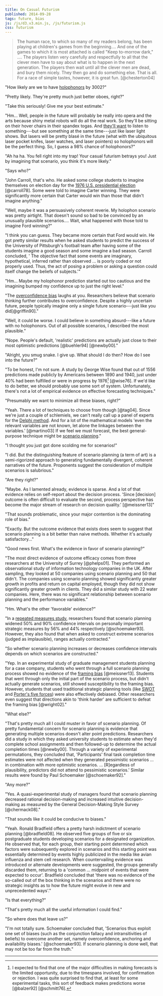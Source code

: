 ```yaml
---
title: On Casual Futurism
published: 2014-09-28
tags: future, bias
js: /js/d3.v3.min.js, /js/futurism.js
css: futurism
---
```


<blockquote class="epigraph">

The human race, to which so many of my readers belong, has been playing at children's games from the beginning.... And one of the games to which it is most attached is called "Keep to-morrow dark," .... The players listen very carefully and respectfully to all that the clever men have to say about what is to happen in the next generation. The players then wait until all the clever men are dead, and bury them nicely. They then go and do something else. That is all. For a race of simple tastes, however, it is great fun. [@chesterton04]

</blockquote>

<div class="conversation">

"How likely are we to have [holophonors](https://theinfosphere.org/Holophonor) by 3002?"

"Pretty likely. They're pretty much just better oboes, right?"

"Take this seriously! Give me your best estimate."

"Hm... Well, people in the future will probably be really into opera and the arts because shiny metal robots will do all the real work. So they'll be sitting on their hover chairs in their spandex togas. And <a href="#arg-map" id="target1">they'll want</a> to listen to something---but see something at the same time---just like laser light shows. But lasers will be pretty blasé in the future (what with the ubiquitous laser pocket knifes, laser watches, and laser pointers) so holophonors will be the perfect thing. So, I guess a 98% chance of holophonors?"

"Ah ha ha. You fell right into my trap! Your casual futurism betrays you! Just by imagining that scenario, you think it's more likely."

<!--more-->

"Says who?"

"John Carroll, that's who. He asked some college students to imagine themselves on election day for the [1976 U.S. presidential election](https://en.wikipedia.org/wiki/United_States_presidential_election,_1976) [@carroll78]. Some were told to imagine Carter winning. They were significantly more certain that Carter would win than those that didn't imagine anything."

"Well, maybe it was a persuasively coherent reverie. My holophon scenario was pretty airtight. That doesn't sound so bad to be convinced by an unusually plausible scenarios.... Wait, what happened with those told to imagine Ford winning?"

"I think you can guess. They became more certain that Ford would win. He got pretty similar results when he asked students to predict the success of the University of Pittsburgh's football team after having some of the students imagine a good season and some imagine a bad season. Carroll concluded, ' The objective fact that some events are imaginary, hypothetical, inferred rather than observed ... is poorly coded or not properly used. Thus, the act of posing a problem or asking a question could itself change the beliefs of subjects.'"

"Hm... Maybe my holophonor prediction started out too cautious and the imagining bumped my confidence up to just the right level."

"The [overconfidence bias](https://en.wikipedia.org/wiki/Overconfidence_effect) laughs at you. Researchers believe that scenario thinking further contributes to overconfidence. Despite a highly uncertain future, people typically imagine only a single future scenario---just like you did[@griffin90]."

"Well, it could be worse. I could believe in something absurd---like a future with no holophonors. Out of all possible scenarios, I described the most plausible."

"Nope. People's default, 'realistic' predictions are actually just close to their most optimistic predictions [@buehler94] [@newby00]."

"Alright, you smug snake. I give up. What should I do then? How do I see into the future?"

"To be honest, I'm not sure. A study by George Wise found that <span class="noted">out of 1556 predictions made publicly by Americans between 1890 and 1940, just under 40% had been fulfilled or were in progress by 1976</span>[^feedback] [@wise76]. If we'd like to do better, we should probably use some sort of system. Unfortunately, there's not a lot of empirical evidence on effective forecasting techniques."

"Presumably we want to minimize all these biases, right?"

"Yeah. There a lot of techniques to choose from though [@tag04]. Since we're just a couple of schlemiels, we can't really call up a panel of experts for the [Delphi method](https://en.wikipedia.org/wiki/Delphi_method). And for a lot of the mathematical models 'even the relevant variables are not known, let alone the linkages between the variables.' [@martino03] If we feel we must forecast, the best general-purpose technique might be [scenario planning](https://en.wikipedia.org/wiki/Scenario_planning)."

"I thought you just got done scolding me for scenarios!"

"I did. But the distinguishing feature of scenario planning (a term of art) is a semi-rigorized approach to generating fundamentally divergent, coherent narratives of the future. Proponents suggest the consideration of multiple scenarios is salubrious."

"Are they right?"

"Maybe. As I lamented already, evidence is sparse. And a lot of that evidence relies on self-report about the decision process. 'Since [decision] outcome is often difficult to evaluate the second, process perspective has become the major stream of research on decision quality.' [@meissner13]"

"That sounds problematic, since your major contention is the dominating role of bias."

"Exactly. But the outcome evidence that exists does seem to suggest that scenario planning is a bit better than naive methods. Whether it's actually satisfactory..."

"Good news first. What's the evidence in favor of scenario planning?"

"The most direct evidence of outcome efficacy comes from three researchers at the University of Surrey [@phelps01]. They performed an observational study of information technology companies in the UK. After sampling, they looked at 50 companies using scenario planning and 50 that didn't. The companies using scenario planning showed significantly greater growth in profits and return on capital employed, though they did not show significantly greater growth in clients. They did a similar study with 22 water companies. Here, there was no significant relationship between scenario planning and the performance variables."

"Hm. What's the other 'favorable' evidence?"

"In a [repeated measures study](https://en.wikipedia.org/wiki/Repeated_measures_design), researchers found that scenario planning widened 50% and 90% confidence intervals on personally important strategic measures by 56% and 44% respectively [@schoemaker93]. However, they also found that when asked to construct extreme scenarios (judged as implausible), ranges actually contracted."

"So whether scenario planning increases or decreases confidence intervals depends on which scenarios are constructed."

"Yep. In an experimental study of graduate management students planning for a case company, students who went through a full scenario planning process showed no evidence of the [framing bias](https://en.wikipedia.org/wiki/Framing_effect_(psychology)) [@meissner13]. Students that went through only the initial part of the scenario process, but didn't actually generate scenarios, still showed susceptibility to the framing bias. However, students that used traditional strategic planning tools (like [SWOT](https://en.wikipedia.org/wiki/SWOT_analysis) and [Porter's five forces](https://en.wikipedia.org/wiki/Porter_five_forces_analysis)) were also effectively debiased. Other researchers even suggest that directions akin to 'think harder' are sufficient to defeat the framing bias [@wright02]."

"What else?"

"That's pretty much all I could muster in favor of scenario planning. Of pretty fundamental concern for scenario planning is evidence that generating multiple scenarios doesn't alter point predictions. Researchers did a study in which they asked university students to estimate when they'd complete school assignments and then followed-up to determine the actual completion times [@newby00]. Through a variety of experimental permutations, they concluded that, 'Participants' final task completion time estimates were not affected when they generated pessimistic scenarios ... in combination with more optimistic scenarios. ... [R]egardless of plausibility, predictors did not attend to pessimistic scenarios.' Similar results were found by Paul Schoemaker [@schoemaker92]."

"Any more?"

"Yes. A quasi-experimental study of managers found that scenario planning decreased rational decision-making and increased intuitive decision-making as measured by the General Decision-Making Style Survey [@chermack08]."

"That sounds like it could be conducive to biases."

"Yeah. Ronald Bradfield offers a pretty harsh indictment of scenario planning [@bradfield08]. He observed five groups of five or six postgraduate students developing scenarios for a designated organization. He observed that, for each group, their starting point determined which factors were subsequently explored in scenarios and this starting point was essentially determined by events highly publicized in the media like avian influenza and stem cell research. When countervailing evidence was introduced or alternate developments were suggested, the groups generally discarded them, returning to a 'common ... midpoint of events that were expected to occur'. Bradfield concluded that 'there was no evidence of the so-called out of the box thinking in the scenarios and there were no strategic insights as to how the future might evolve in new and unprecedented ways'."

"Is that everything?"

"That's pretty much all the useful information I could find."

"So where does that leave us?"

"I'm not totally sure. Schoemaker concluded that, 'Scenarios thus exploit one set of biases (such as the conjunction fallacy and intransitivities of beliefs) to overcome another set, namely overconfidence, anchoring and availability biases.' [@schoemaker93]. If scenario planning is done well, that may not be too far from the truth."

</div>

[^feedback]: I expected to find that one of the major difficulties in making forecasts is the limited opportunity, due to the timespans involved, for confirmation or rejection. I was quite surprised to find that, at least for some experimental tasks, this sort of feedback makes predictions worse [@balzer92] [@schmitt76].

<hr class="references">
